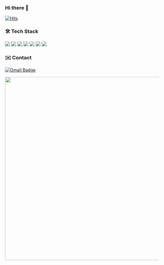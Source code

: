 ### Hi there 👋  
[![Hits](https://hits.seeyoufarm.com/api/count/incr/badge.svg?url=https%3A%2F%2Fgithub.com%2Fnain93&count_bg=%2379C83D&title_bg=%23555555&icon=&icon_color=%23E7E7E7&title=hits&edge_flat=false)](https://hits.seeyoufarm.com)


<!-- <h3> 👨🏻 💻 About Me </h3>



- 🤔 &nbsp; 새로운 기술에 관심이 많으며 배우면서 적용 해보는것을 좋아합니다

- 🎓 &nbsp; 최근 React Native, GraphQL에 관심을 가지고 스택 활용한 앱 개발중에 있습니다

- 🌱 &nbsp; 밤에 코딩하는 것을 좋아합니다

- ✍️ &nbsp; 사이드 프로젝트를 진행하고 협업 하는것에 관심이 많습니다
 -->

<h3>🛠 Tech Stack</h3>

<img src="https://img.shields.io/badge/Typescript-3178C6?style=flat-square&logo=Typescript&logoColor=white"/> <img src="https://img.shields.io/badge/Dart-0175C2?style=flat-square&logo=Dart&logoColor=white"/> <img src="https://img.shields.io/badge/Flutter-02569B?style=flat-square&logo=Flutter&logoColor=white"/> <img src="https://img.shields.io/badge/React Native-61DAFB?style=flat-square&logo=React&logoColor=black"/> <img src="https://img.shields.io/badge/React-61DAFB?style=flat-square&logo=React&logoColor=black"/> <img src="https://img.shields.io/badge/Next.js-000000?style=flat-square&logo=Next.js&logoColor=white"/> <img src="https://img.shields.io/badge/Firebase-FFCA28?style=flat-square&logo=firebase&logoColor=black"/>
 
 <h3>✉️ Contact</h3>
 
[![Gmail Badge](https://img.shields.io/badge/Gmail-D14836?style=flat-square&logo=gmail&logoColor=white)](mailto:rnrb555@gmail.com)

<!-- <img src="https://img.shields.io/badge/Node.js-339933?style=flat-square&logo=Node.js&logoColor=white"/> -->


<!-- <p align="left"><img src="https://github-readme-stats.vercel.app/api/top-langs/?username=nain93&langs_count=10&theme=tokyonight&layout=compact" alt="nain93 :: Top Langs" /></p>  -->

<a href="https://dooboo.io"><img src="https://server.dooboo.io/github-stats-advanced/nain93?date=01" width="600" /></a>
